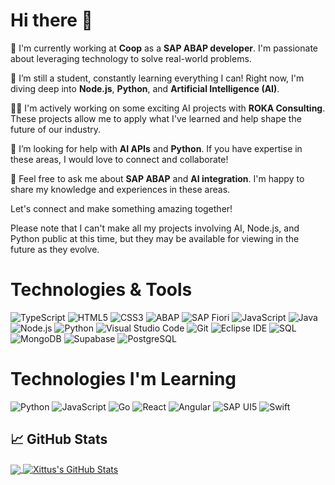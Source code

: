 # Hi there 👋

🔭 I'm currently working at **Coop** as a **SAP ABAP developer**. I'm passionate about leveraging technology to solve real-world problems.

🌱 I’m still a student, constantly learning everything I can! Right now, I'm diving deep into **Node.js**, **Python**, and **Artificial Intelligence (AI)**.

👨‍💻 I'm actively working on some exciting AI projects with **ROKA Consulting**. These projects allow me to apply what I've learned and help shape the future of our industry.

🤔 I’m looking for help with **AI APIs** and **Python**. If you have expertise in these areas, I would love to connect and collaborate!

💬 Feel free to ask me about **SAP ABAP** and **AI integration**. I'm happy to share my knowledge and experiences in these areas.

Let's connect and make something amazing together!

Please note that I can't make all my projects involving AI, Node.js, and Python public at this time, but they may be available for viewing in the future as they evolve.

# Technologies & Tools

![TypeScript](https://img.shields.io/badge/-TypeScript-3178C6?style=flat-square&logo=typescript&logoColor=white)
![HTML5](https://img.shields.io/badge/-HTML5-E34F26?style=flat-square&logo=html5&logoColor=white)
![CSS3](https://img.shields.io/badge/-CSS3-1572B6?style=flat-square&logo=css3&logoColor=white)
![ABAP](https://img.shields.io/badge/-ABAP-0FAAFF?style=flat-square&logo=sap&logoColor=white)
![SAP Fiori](https://img.shields.io/badge/-SAP%20Fiori-0FAAFF?style=flat-square&logo=sap&logoColor=white)
![JavaScript](https://img.shields.io/badge/-JavaScript-F7DF1E?style=flat-square&logo=javascript&logoColor=black)
![Java](https://img.shields.io/badge/-Java-007396?style=flat-square&logo=java&logoColor=white)
![Node.js](https://img.shields.io/badge/-Node.js-339933?style=flat-square&logo=nodedotjs&logoColor=white)
![Python](https://img.shields.io/badge/-Python-3776AB?style=flat-square&logo=python&logoColor=white)
![Visual Studio Code](https://img.shields.io/badge/-Visual%20Studio%20Code-007ACC?style=flat-square&logo=visualstudiocode&logoColor=white)
![Git](https://img.shields.io/badge/-Git-F05032?style=flat-square&logo=git&logoColor=white)
![Eclipse IDE](https://img.shields.io/badge/-Eclipse%20IDE-2C2255?style=flat-square&logo=eclipseide&logoColor=white)
![SQL](https://img.shields.io/badge/-SQL-F29111?style=flat-square&logo=oracle&logoColor=white)
![MongoDB](https://img.shields.io/badge/-MongoDB-47A248?style=flat-square&logo=mongodb&logoColor=white)
![Supabase](https://img.shields.io/badge/-Supabase-3ECF8E?style=flat-square&logo=supabase&logoColor=white)
![PostgreSQL](https://img.shields.io/badge/-PostgreSQL-336791?style=flat-square&logo=postgresql&logoColor=white)


# Technologies I'm Learning

![Python](https://img.shields.io/badge/-Python-3776AB?style=flat-square&logo=python&logoColor=white)
![JavaScript](https://img.shields.io/badge/-JavaScript-F7DF1E?style=flat-square&logo=javascript&logoColor=black)
![Go](https://img.shields.io/badge/-Go-00ADD8?style=flat-square&logo=go&logoColor=white)
![React](https://img.shields.io/badge/-React-61DAFB?style=flat-square&logo=react&logoColor=black)
![Angular](https://img.shields.io/badge/-Angular-DD0031?style=flat-square&logo=angular&logoColor=white)
![SAP UI5](https://img.shields.io/badge/-SAP%20UI5-0FAAFF?style=flat-square&logo=sap&logoColor=white)
![Swift](https://img.shields.io/badge/-Swift-FA7343?style=flat-square&logo=swift&logoColor=white)


## &#x1f4c8; GitHub Stats

<a href="https://github.com/Xittus/Xittus">
  <img align="center" src="https://github-readme-stats.vercel.app/api/top-langs/?username=Xittus&layout=donut&hide=css,sccs,html,tex&title_color=ffffff&text_color=c9cacc&icon_color=2bbc8a&bg_color=1d1f21&langs_count=3" />
</a>
<a href="https://github.com/Xittus/Xittus">
  <img align="center" src="https://github-readme-stats.vercel.app/api?username=Xittus&show_icons=true&line_height=27&count_private=true&title_color=ffffff&text_color=c9cacc&icon_color=2bbc8a&bg_color=1d1f21" alt="Xittus's GitHub Stats" />
</a>


